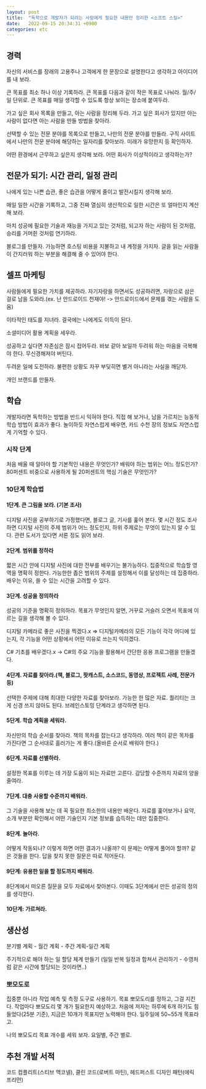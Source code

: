 ```yaml
---
layout: post
title:  "독학으로 개발자가 되려는 사람에게 필요한 내용만 정리한 <소프트 스킬>"
date:   2022-09-15 20:34:31 +0900
categories: etc
---
```


## 경력

자신의 서비스를 장래의 고용주나 고객에게 한 문장으로 설명한다고 생각하고 아이디어를 내 보라.

큰 목표를 최소 하나 이상 기록하라. 큰 목표를 다음과 같이 작은 목표로 나눠라. 월/주/일 단위로. 큰 목표를 매일 생각할 수 있도록 항상 보이는 장소에 붙여두라.

가고 싶은 회사 목록을 만들고, 아는 사람을 정리해 두라. 가고 싶은 회사가 있지만 아는 사람이 없다면 아는 사람을 만들 방법을 찾아라.

선택할 수 있는 전문 분야를 목록으로 만들고, 나만의 전문 분야를 만들라. 구직 사이트에서 나만의 전문 분야에 해당하는 일자리를 찾아보라. 미래가 유망한지 등 확인하자.

어떤 환경에서 근무하고 싶은지 생각해 보라. 어떤 회사가 이상적이라고 생각하는가?


## 전문가 되기: 시간 관리, 일정 관리
나에게 있는 나쁜 습관, 좋은 습관을 어떻게 줄이고 발전시킬지 생각해 보라.

매일 일한 시간을 기록하고, 그중 진짜 열심히 생산적으로 일한 시간은 또 얼마인지 계산해 보라.

마치 성공에 필요한 기술과 재능을 가지고 있는 것처럼, 되고자 하는 사람이 된 것처럼, 승리를 거머쥔 것처럼 연기하라.

블로그를 만들자. 가능하면 호스팅 비용을 지불하고 내 계정을 가지자. 글을 읽는 사람들이 간지러워 하는 부분을 해결해 줄 수 있어야 한다.




## 셀프 마케팅
사람들에게 필요한 가치를 제공하라. 자기자랑을 하면서도 성공하려면, 자랑으로 삼은 걸로 남을 도와라.(ex. 난 안드로이드 천재야! -> 안드로이드에서 문제를 겪는 사람을 도움)

이타적인 태도를 지녀라. 결국에는 나에게도 이득이 된다.

소셜미디어 활용 계획을 세우라.

성공하고 싶다면 자존심은 잠시 접어두라. 바보 같아 보일까 두려워 하는 마음을 극복해야 한다. 무신경해져야 버틴다.

두려운 일에 도전하라. 불편한 상황도 자꾸 부딪히면 별거 아니라는 사실을 깨닫자.

개인 브랜드를 만들자.



## 학습
개발자라면 독학하는 방법을 반드시 익혀야 한다. 직접 해 보거나, 남을 가르치는 능동적 학습 방법이 효과가 좋다. 놀이하듯 자연스럽게 배우면, 카드 수천 장의 정보도 자연스럽게 기억할 수 있다.

### 시작 단계
처음 배울 때 알아야 할 기본적인 내용은 무엇인가?
배워야 하는 범위는 어느 정도인가?
80퍼센트 비중으로 사용하게 될 20퍼센트의 핵심 기술은 무엇인가?


### 10단계 학습법


#### 1단계. 큰 그림을 보라. (기본 조사)
디지털 사진을 공부하기로 가정했다면, 블로그 글, 기사를 훑어 본다. 몇 시간 정도 조사하면 디지털 사진의 주제 범위가 어느 정도인지, 하위 주제로는 무엇이 있는지 알 수 있다. 관련 도서가 있다면 서론 정도 읽어 보라. 

#### 2단계. 범위를 정하라
짧은 시간 안에 디지털 사진에 대한 전부를 배우기는 불가능하다. 집중적으로 학습할 영역을 명확히 정한다. 가능한한 좁은 범위의 주제를 설정해서 이를 달성하는 데 집중하라. 배우는 이유, 쓸 수 있는 시간을 고려할 수 있다.

#### 3단계. 성공을 정의하라
성공의 기준을 명확히 정의하라. 목표가 무엇인지 알면, 거꾸로 거슬러 오면서 목표에 이르는 길을 생각해 볼 수 있다.

디지털 카메라로 좋은 사진을 찍겠다.x => 디지털카메라의 모든 기능이 각각 어디에 있는지, 각 기능을 어떤 상황에서 어떤 이유로 쓰는지 익히겠다.

C# 기초를 배우겠다.x -> C#의 주요 기능을 활용해서 간단한 응용 프로그램을 만들겠다.



#### 4단계. 자료를 찾아라.(책, 블로그, 팟캐스트, 소스코드, 동영상, 프로젝트 사례, 전문가 등)
선택한 주제에 대해 최대한 다양한 자료를 찾아보라. 가능한 한 많은 자료. 퀄리티는 크게 신경 쓰지 않아도 된다. 브레인스토밍 단계라고 생각하면 된다.



#### 5단계. 학습 계획을 세워라.
자신만의 학습 순서를 찾아라. 책의 목차를 잡는다고 생각하라. 여러 책이 같은 목차를 가진다면 그 순서대로 흘러가는 게 좋다.(올바른 순서로 배워야 한다.)


#### 6단계. 자료를 선별하라.
설정한 목표를 이루는 데 가장 도움이 되는 자료만 고른다. 감당할 수준까지 자료의 양을 줄여라.


#### 7단계. 대충 사용할 수준까지 배워라.
그 기술을 사용해 보는 데 꼭 필요한 최소한의 내용만 배운다. 자료를 훑어보거나 요약, 소개 부분만 확인해서 어떤 기술인지 기본 정보를 습득하는 데만 집중한다.


#### 8단계. 놀아라.
어떻게 작동되나? 이렇게 하면 어떤 결과가 나올까? 이 문제는 어떻게 풀어야 할까? 같은 것들을 한다. 답을 찾지 못한 질문은 따로 적어둔다.


#### 9단계: 유용한 일을 할 정도까지 배워라.
8단계에서 떠오른 질문을 모두 자료에서 찾아본다. 이때도 3단계에서 만든 성공의 정의를 생각한다.


#### 10단계: 가르쳐라.



## 생산성
분기별 계획 - 월간 계획 - 주간 계획-일간 계획

주기적으로 해야 하는 일 할당 체계 만들기
(일일 반복 일정과 합쳐서 관리하기 - 수영처럼 같은 시간에 할당되는 것이라면..)




### 뽀모도로
집중뿐 아니라 작업 예측 및 측정 도구로 사용하기.
목표 뽀모도리를 정하고, 그걸 지킨다. 작업마다 뽀모도리 몇 개가 필요한지 예상하고. 처음에 저자는 하루에 6개 하기도 힘들었다(25분 기준), 지금은 10개가 목표지만 노력해야 한다. 일주일에 50~55개 목표라고.

나의 뽀모도리 목표 개수를 세워 보자. 요일별, 주간 별로.




## 추천 개발 서적
코드 컴플리트(스티브 맥코넬), 클린 코드(로버트 마틴), 헤드퍼스트 디자인 패턴(에릭 프리먼)



